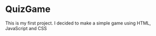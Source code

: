 # QuizGame
This is my first project. I decided to make a simple game using HTML, JavaScript and CSS

